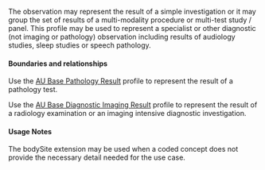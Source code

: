 The observation may represent the result of a simple investigation or it may group the set of results of a multi-modality procedure or multi-test study / panel. This profile may be used to represent a specialist or other diagnostic (not imaging or pathology) observation including results of audiology studies, sleep studies or speech pathology.

#### Boundaries and relationships
Use the [AU Base Pathology Result](StructureDefinition-au-pathologyresult.html) profile to represent the result of a pathology test.

Use the [AU Base Diagnostic Imaging Result](StructureDefinition-au-imagingresult.html) profile to represent the result of a radiology examination or an imaging intensive diagnostic investigation.

#### Usage Notes
The bodySite extension may be used when a coded concept does not provide the necessary detail needed for the use case.
